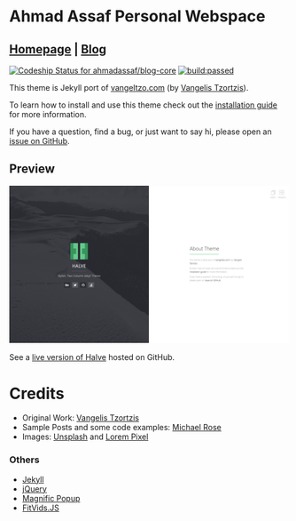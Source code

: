 # Ahmad Assaf Personal Webspace
## [Homepage](http://ahmadassaf.com) | [Blog](http://ahmadassaf.com/blog)

[ ![Codeship Status for ahmadassaf/blog-core](https://codeship.com/projects/f898c400-4dca-0134-ded1-069048840640/status?branch=master)](https://codeship.com/projects/170632)
<a href="#" id="status-image-popup" name="status-images" class="open-popup" title="Latest push build on default branch: passed" data-ember-action="1015">
    <img src="https://travis-ci.org/ahmadassaf/blog-core.svg" alt="build:passed">
</a>

This theme is Jekyll port of [vangeltzo.com](http://vangeltzo.com/) (by [Vangelis Tzortzis](https://github.com/srekoble)).

To learn how to install and use this theme check out the [installation guide](http://taylantatli.me/Halve/halve-theme/) for more information.

If you have a question, find a bug, or just want to say hi, please open an [issue on GitHub](https://github.com/TaylanTatli/Halve/issues/new).

## Preview
![screenshot of Halve](/images/halve-home-image.png)

See a [live version of Halve](http://taylantatli.github.io/Halve) hosted on GitHub.

# Credits
- Original Work: [Vangelis Tzortzis](https://github.com/srekoble)
- Sample Posts and some code examples: [Michael Rose](https://github.com/mmistakes/)
- Images: [Unsplash](https://unsplash.com/) and [Lorem Pixel](http://lorempixel.com)

### Others
- [Jekyll](http://jekyllrb.com/)
- [jQuery](http://jquery.com/)
- [Magnific Popup](http://dimsemenov.com/plugins/magnific-popup/)
- [FitVids.JS](http://fitvidsjs.com/)
